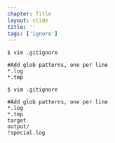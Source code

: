```yaml
---
chapter: Title
layout: slide
title: ''
tags: ['ignore']
---
```


	$ vim .gitignore

	#Add glob patterns, one per line
	*.log
	*.tmp

	$ vim .gitignore

	#Add glob patterns, one per line
	*.log
	*.tmp
	target
	output/
	!special.log